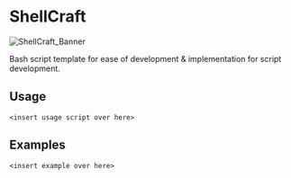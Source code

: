 # ShellCraft
![ShellCraft_Banner](https://github.com/eliaz5536/ShellCraft/assets/5835036/777993bf-5447-4a56-aee4-94cc7735f796)

Bash script template for ease of development & implementation for script development.

## Usage
```
<insert usage script over here>
```

## Examples
```
<insert example over here>
```
